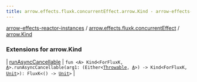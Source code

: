 ```yaml
---
title: arrow.effects.fluxk.concurrentEffect.arrow.Kind - arrow-effects-reactor-instances
---
```


[arrow-effects-reactor-instances](../../index.html) / [arrow.effects.fluxk.concurrentEffect](../index.html) / [arrow.Kind](./index.html)

### Extensions for arrow.Kind

| [runAsyncCancellable](run-async-cancellable.html) | `fun <A> Kind<ForFluxK, `[`A`](run-async-cancellable.html#A)`>.runAsyncCancellable(arg1: (Either<`[`Throwable`](https://kotlinlang.org/api/latest/jvm/stdlib/kotlin/-throwable/index.html)`, `[`A`](run-async-cancellable.html#A)`>) -> Kind<ForFluxK, `[`Unit`](https://kotlinlang.org/api/latest/jvm/stdlib/kotlin/-unit/index.html)`>): FluxK<() -> `[`Unit`](https://kotlinlang.org/api/latest/jvm/stdlib/kotlin/-unit/index.html)`>` |

